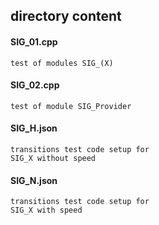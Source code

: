 ## directory content

#### SIG_01.cpp
```
test of modules SIG_(X)
```

#### SIG_02.cpp
```
test of module SIG_Provider
```

#### SIG_H.json
```
transitions test code setup for
SIG_X without speed
```

#### SIG_N.json
```
transitions test code setup for
SIG_X with speed
```
